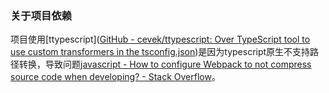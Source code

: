 ### 关于项目依赖

项目使用[ttypescript]([GitHub - cevek/ttypescript: Over TypeScript tool to use custom transformers in the tsconfig.json](https://github.com/cevek/ttypescript))是因为typescript原生不支持路径转换，导致问题[javascript - How to configure Webpack to not compress source code when developing? - Stack Overflow](https://stackoverflow.com/questions/70796537/how-to-configure-webpack-to-not-compress-source-code-when-developing)。

